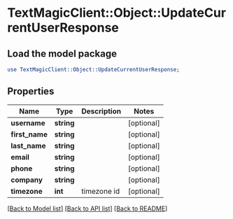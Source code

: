 # TextMagicClient::Object::UpdateCurrentUserResponse

## Load the model package
```perl
use TextMagicClient::Object::UpdateCurrentUserResponse;
```

## Properties
Name | Type | Description | Notes
------------ | ------------- | ------------- | -------------
**username** | **string** |  | [optional] 
**first_name** | **string** |  | [optional] 
**last_name** | **string** |  | [optional] 
**email** | **string** |  | [optional] 
**phone** | **string** |  | [optional] 
**company** | **string** |  | [optional] 
**timezone** | **int** | timezone id | [optional] 

[[Back to Model list]](../README.md#documentation-for-models) [[Back to API list]](../README.md#documentation-for-api-endpoints) [[Back to README]](../README.md)


